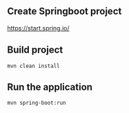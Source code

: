 ## Create Springboot project

https://start.spring.io/

## Build project

``` 
mvn clean install
```

## Run the application 

``` 
mvn spring-boot:run
```